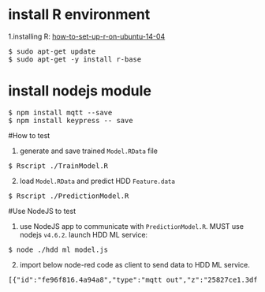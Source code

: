 # install R environment

1.installing R: [how-to-set-up-r-on-ubuntu-14-04](https://www.digitalocean.com/community/tutorials/how-to-set-up-r-on-ubuntu-14-04)
<pre>
$ sudo apt-get update
$ sudo apt-get -y install r-base
</pre>

# install nodejs module
<pre>
$ npm install mqtt --save
$ npm install keypress -- save
</pre>

#How to test
1. generate and save trained `Model.RData` file
<pre>
$ Rscript ./TrainModel.R
</pre>

2. load `Model.RData` and predict HDD `Feature.data`
<pre>
$ Rscript ./PredictionModel.R
</pre>

#Use NodeJS to test
1. use NodeJS app to communicate with `PredictionModel.R`. MUST use nodejs `v4.6.2`. launch HDD ML service:
<pre>
$ node ./hdd_ml_model.js
</pre>

2. import below node-red code as client to send data to HDD ML service.
<pre>
[{"id":"fe96f816.4a94a8","type":"mqtt out","z":"25827ce1.3df244","name":"ML_predict","topic":"/ML_HDD/12345/predict","qos":"0","retain":"","broker":"a6b7ff3c.2c927","x":416,"y":154,"wires":[]},{"id":"9e4445d2.4bc1a8","type":"inject","z":"25827ce1.3df244","name":"test data 1","topic":"/ML_HDD/12345/predict","payload":"{\"HDD_data\": {\"smart1\": 10,\"smart2\": 20,\"smart3\": 30, \"smart5\":8, \"smart9\":1761, \"smart187\":4, \"smart192\":0, \"smart194\":30, \"smart197\":0, \"smart198\":0},\"SessionID\":12345}","payloadType":"json","repeat":"","crontab":"","once":false,"x":139,"y":154,"wires":[["fe96f816.4a94a8"]]},{"id":"df8d44a7.d52868","type":"mqtt in","z":"25827ce1.3df244","name":"ML_predict_result","topic":"/ML_HDD/+/predict_result","qos":"0","broker":"a6b7ff3c.2c927","x":143,"y":239,"wires":[["c81505a.21205f8"]]},{"id":"c81505a.21205f8","type":"debug","z":"25827ce1.3df244","name":"","active":true,"console":"false","complete":"false","x":404,"y":239,"wires":[]},{"id":"a6b7ff3c.2c927","type":"mqtt-broker","z":"25827ce1.3df244","broker":"172.22.215.238","port":"1883","tls":null,"clientid":"","usetls":false,"compatmode":true,"keepalive":"60","cleansession":true,"willTopic":"","willQos":"0","willRetain":null,"willPayload":"","birthTopic":"","birthQos":"0","birthRetain":null,"birthPayload":""}]
</pre>

